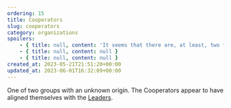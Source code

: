 ```yaml
---
ordering: 15
title: Cooperators
slug: cooperators
category: organizations
spoilers:
    - { title: null, content: 'It seems that there are, at least, two factions among the [Gaians](/category/organizations/visitors) with differing philosophies and allegiances. The Cooperators appear to be against the takeover of humanity, and align themselves with the [Leaders](/category/mysteries/leaders).' }
    - { title: null, content: null }
    - { title: null, content: null }
created_at: 2023-05-21T21:51:20+00:00
updated_at: 2023-06-01T16:32:09+00:00
---
```

One of two groups with an unknown origin. The Cooperators appear to have aligned themselves with the [Leaders](/category/mysteries/leaders).